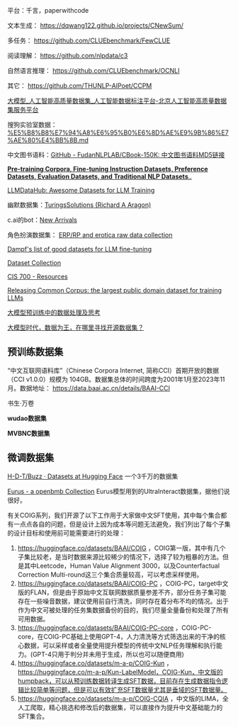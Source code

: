 
平台：千言，paperwithcode


文本生成： https://dqwang122.github.io/projects/CNewSum/

多任务： https://github.com/CLUEbenchmark/FewCLUE

阅读理解： https://github.com/nlpdata/c3

自然语言推理： https://github.com/CLUEbenchmark/OCNLI

其它： https://github.com/THUNLP-AIPoet/CCPM

[大模型\_人工智能高质量数据集\_人工智能数据标注平台-北京人工智能高质量数据集服务平台](http://dataset.baiia.org.cn/datasets/list-5.html)

搜狗实验室数据：[%E5%B8%B8%E7%94%A8%E6%95%B0%E6%8D%AE%E9%9B%86%E7%AE%80%E4%BB%8B.md](https://github.com/duoergun0729/nlp/blob/master/%E5%B8%B8%E7%94%A8%E6%95%B0%E6%8D%AE%E9%9B%86%E7%AE%80%E4%BB%8B.md)

中文图书语料：[GitHub - FudanNLPLAB/CBook-150K: 中文图书语料MD5链接](https://github.com/FudanNLPLAB/CBook-150K)


[**Pre-training Corpora, Fine-tuning Instruction Datasets, Preference Datasets, Evaluation Datasets, and Traditional NLP Datasets**..](https://github.com/lmmlzn/Awesome-LLMs-Datasets)

[LLMDataHub: Awesome Datasets for LLM Training](https://github.com/Zjh-819/LLMDataHub)

幽默数据集：[TuringsSolutions (Richard A Aragon)](https://huggingface.co/TuringsSolutions)

c.ai的bot：[New Arrivals](https://rentry.org/cai-list)

角色扮演数据集： [ERP/RP and erotica raw data collection](https://rentry.org/qib8f)

[Dampf's list of good datasets for LLM fine-tuning](https://rentry.org/datasets-llm)

[Dataset Collection](https://rentry.co/cvmbb)

[CIS 700 - Resources](https://interactive-fiction-class.org/resources.html)

[Releasing Common Corpus: the largest public domain dataset for training LLMs](https://huggingface.co/blog/Pclanglais/common-corpus)

[大模型预训练中的数据处理及思考](https://mp.weixin.qq.com/s/oKMLhw5hk0LP85dtRAzBDg)

[大模型时代，数据为王，在哪里寻找开源数据集？](https://mp.weixin.qq.com/s/ADGg6OCqjFQ-bLE-X-Q9DA)

## 预训练数据集

“中文互联网语料库”（Chinese Corpora Internet, 简称CCI）首期开放的数据（CCI v1.0.0）规模为 104GB。数据集总体的时间跨度为2001年1月至2023年11月。数据地址： https://data.baai.ac.cn/details/BAAI-CCI

书生·万卷

**wudao数据集**

**MVBNC数据集**


## 微调数据集

[H-D-T/Buzz · Datasets at Hugging Face](https://huggingface.co/datasets/H-D-T/Buzz) 一个3千万的数据集

[Eurus - a openbmb Collection](https://huggingface.co/collections/openbmb/eurus-660bc40bec5376b3adc9d1c5) Eurus模型用到的UltraInteract数据集，据他们说很好。

有关COIG系列，我们开源了以下工作用于大家做中文SFT使用，其中每个集合都有一点点各自的问题，但是设计上因为成本等问题无法避免，我们列出了每个子集的设计目标和使用前可能需要进行的处理：
1. https://huggingface.co/datasets/BAAI/COIG ，COIG第一版，其中有几个子集比较老，是当时数据来源比较稀少的情况下，选择了较为粗暴的方法。但是其中Leetcode，Human Value Alignment 3000，以及Counterfactual Correction Multi-round这三个集合质量较高，可以考虑采样使用。
2. https://huggingface.co/datasets/BAAI/COIG-PC ，COIG-PC，target中文版的FLAN，但是由于原始中文互联网数据质量参差不齐，部分任务子集可能存在一些噪音数据，建议使用前自行清洗，同时存在着分布不均的情况。出于作为中文可被处理的任务集数据备份的目的，我们尽量全量备份和处理了所有可用数据。
3. https://huggingface.co/datasets/BAAI/COIG-PC-core ，COIG-PC-core，在COIG-PC基础上使用GPT-4，人力清洗等方式筛选出来的干净的核心数据，可以采样或者全量使用提升模型的传统中文NLP任务理解和执行能力。(GPT-4只用于判分并未用于生成，所以也可以随便商用)
4. https://huggingface.co/datasets/m-a-p/COIG-Kun ，https://huggingface.co/m-a-p/Kun-LabelModel，COIG-Kun，中文版的humpback，可以从预训练数据转译生成SFT数据，目前存在生成数据指令逻辑比较简单等问题，但是可以有效扩充SFT数据量尤其是垂域的SFT数据量。
5. https://huggingface.co/datasets/m-a-p/COIG-CQIA ，中文版的LIMA，全人工爬取，精心挑选和修改后的数据集，可以直接作为提升中文基础能力的SFT集合。

